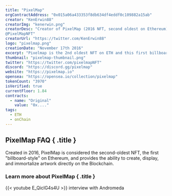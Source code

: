 ```yaml
---
title: "PixelMap"
orgContractAddress: "0x015a06a433353f8db634df4eddf0c109882a15ab"
creator: "KenErwin88"
creatorImg: "kenerwin.png"
creatorDesc: "Creator of PixelMap (2016 NFT, second oldest on Ethereum) & http://devopslibrary.com. Follow at 
@PixelMapNFT"
creatorUrl: "https://twitter.com/KenErwin88"
logo: "pixelmap.png"
creationDate: "November 17th 2016"
excerpt: "Pixelmap is the 2nd oldest NFT on ETH and this first billboard style NFT from 2016"
thumbnail: "pixelmap-thumbnail.png"
twitter: "https://twitter.com/pixelmapNFT"
discord: "https://discord.gg/pixelmap"
website: "https://pixelmap.io"
opensea: "https://opensea.io/collection/pixelmap"
tokenCount: "3970"
isVerified: true
currentFloor: 1.84
contracts: 
  - name: "Original"
    value: "0x...."
tags: 
  - ETH
  - onChain
---
```


## PixelMap FAQ { .title }

Created in 2016, PixelMap is considered the second-oldest NFT, the first "billboard-style" on Ethereum, and provides the ability to create, display, and immortalize artwork directly on the Blockchain.

  
### Learn more about PixelMap { .title } 

{{< youtube E_QiclG4s4U >}}
interview with Andromeda